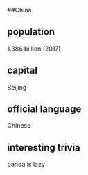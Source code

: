 ##China
## population
1.386 billion (2017)

## capital
Beijing

## official language

Chinese

## interesting trivia

panda is lazy 

